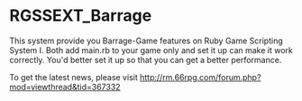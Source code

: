 RGSSEXT_Barrage
===============

This system provide you Barrage-Game features on Ruby Game Scripting System I.
Both add main.rb to your game only and set it up can make it work correctly.
You'd better set it up so that you can get a better performance.

To get the latest news, please visit http://rm.66rpg.com/forum.php?mod=viewthread&tid=367332
